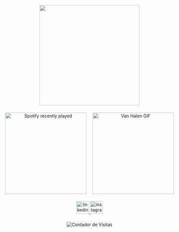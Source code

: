 <div align="center">
    <img height="320" src="https://i.imgur.com/lZ4XcJz.png" />
</div>

###

<div align="center" style="display: flex; justify-content: center; align-items: center; gap: 20px;">
  <a href="https://open.spotify.com/user/pedroka009">
    <img height="260" src="https://spotify-recently-played-readme.vercel.app/api?user=pedroka009&count=3&unique=true" alt="Spotify recently played" />
  </a>
  
  <img height="260" src="https://i.imgflip.com/8up509.gif" alt="Van Halen GIF" />
</div>

###

<div align="center">
  <a href="https://linkedin.com/in/pedro-leal-9080122bb" target="_blank">
    <img src="https://img.shields.io/static/v1?message=LinkedIn&logo=linkedin&label=&color=4B0000&logoColor=white&labelColor=&style=for-the-badge" height="40" alt="linkedin logo" />
  </a>
  <a href="https://instagram.com/5pedro.souza" target="_blank">
    <img src="https://img.shields.io/static/v1?message=Instagram&logo=instagram&label=&color=4B0000&logoColor=white&labelColor=&style=for-the-badge" height="40" alt="instagram logo" />
  </a>
</div>

###

<div align="center">
  <img src="https://komarev.com/ghpvc/?username=YourLatestTrick&color=4B0000" alt="Contador de Visitas" />
</div>
